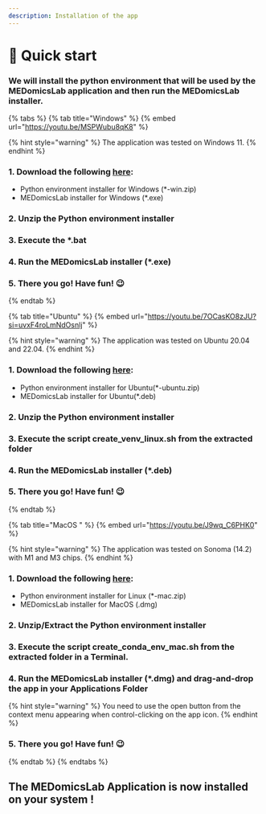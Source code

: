 ```yaml
---
description: Installation of the app
---
```


# 👊 Quick start

### We will install the python environment that will be used by the MEDomicsLab application and then run the MEDomicsLab installer.

{% tabs %}
{% tab title="Windows" %}
{% embed url="https://youtu.be/MSPWubu8qK8" %}

{% hint style="warning" %}
The application was tested on Windows 11.&#x20;
{% endhint %}

### 1. Download the following [here](https://github.com/MEDomics-UdeS/MEDomicsLab/releases):

* Python environment installer for Windows (\*-win.zip)
* MEDomicsLab installer for Windows (\*.exe)

### 2. Unzip the Python environment installer

### 3. Execute the \*.bat&#x20;

### 4. Run the MEDomicsLab installer (\*.exe)

### 5. There you go! Have fun! :wink:
{% endtab %}

{% tab title="Ubuntu" %}
{% embed url="https://youtu.be/7OCasKO8zJU?si=uvxF4roLmNdOsnlj" %}

{% hint style="warning" %}
The application was tested on Ubuntu 20.04 and 22.04.
{% endhint %}

### 1. Download the following [here](https://github.com/MEDomics-UdeS/MEDomicsLab/releases):

* Python environment installer for Ubuntu(\*-ubuntu.zip)
* MEDomicsLab installer for Ubuntu(\*.deb)

### 2. Unzip the Python environment installer

### 3. Execute the script  create\_venv\_linux.sh from the extracted folder

### 4. Run the MEDomicsLab installer (\*.deb)

### 5. There you go! Have fun! :wink:
{% endtab %}

{% tab title="MacOS " %}
{% embed url="https://youtu.be/J9wq_C6PHK0" %}

{% hint style="warning" %}
The application was tested on Sonoma (14.2) with M1 and M3 chips.&#x20;
{% endhint %}

### 1. Download the following [here](https://github.com/MEDomics-UdeS/MEDomicsLab/releases):

* Python environment installer for Linux (\*-mac.zip)
* MEDomicsLab installer for MacOS (.dmg)

### 2. Unzip/Extract the Python environment installer

### 3. Execute the script  create\_conda\_env\_mac.sh from the extracted folder in a Terminal.

### 4. Run the MEDomicsLab installer (\*.dmg) and drag-and-drop the app in your Applications Folder

{% hint style="warning" %}
You need to use the open button from the context menu appearing when control-clicking on the app icon.
{% endhint %}

### 5. There you go! Have fun! :wink:
{% endtab %}
{% endtabs %}

## The MEDomicsLab Application is now installed on your system !
